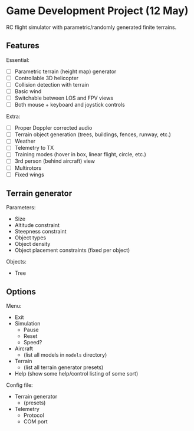 # Game Development Project (12 May)

RC flight simulator with parametric/randomly generated finite terrains.

## Features

Essential:

- [ ] Parametric terrain (height map) generator
- [ ] Controllable 3D helicopter
- [ ] Collision detection with terrain
- [ ] Basic wind
- [ ] Switchable between LOS and FPV views
- [ ] Both mouse + keyboard and joystick controls

Extra:

- [ ] Proper Doppler corrected audio
- [ ] Terrain object generation (trees, buildings, fences, runway, etc.)
- [ ] Weather
- [ ] Telemetry to TX
- [ ] Training modes (hover in box, linear flight, circle, etc.)
- [ ] 3rd person (behind aircraft) view
- [ ] Multirotors
- [ ] Fixed wings

## Terrain generator

Parameters:

- Size
- Altitude constraint
- Steepness constraint
- Object types
- Object density
- Object placement constraints (fixed per object)

Objects:

- Tree

## Options

Menu:

- Exit
- Simulation
  - Pause
  - Reset
  - Speed?
- Aircraft
  - (list all models in `models` directory)
- Terrain
  - (list all terrain generator presets)
- Help (show some help/control listing of some sort)

Config file:

- Terrain generator
  - (presets)
- Telemetry
  - Protocol
  - COM port
